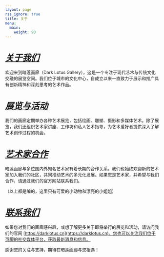 ```yaml
---
layout: page
rss_ignore: true
title: 关于
menu:
  main:
    weight: 90
---
```


# ***<u>关于我们</u>***

欢迎来到暗莲画廊（Dark Lotus Gallery），这是一个专注于现代艺术与传统文化交融的展览空间。我们位于城市的文化中心，自成立以来一直致力于展示和推广具有创新精神和深刻思考的艺术作品。

# ***<u>展览与活动</u>***

我们的画廊定期举办各种艺术展览，包括绘画、雕塑、摄影和多媒体艺术。除了展览，我们还组织艺术家讲座、工作坊和私人艺术指导，为艺术爱好者提供深入了解艺术创作过程的机会。

# ***<u>艺术家合作</u>***

暗莲画廊与多位国内外知名艺术家有着长期的合作关系。我们也始终欢迎新的艺术家加入我们的社区，共同推动艺术的多元化发展。如果您是艺术家，并希望与我们合作，请通过我们的官方网站联系我们。

（以上都是编的，这里只有可爱的小动物和漂亮的小姐姐）

# ***<u>联系我们</u>***

如果您对我们的画廊感兴趣，或想了解更多关于即将举行的展览和活动，请访问我们的官网 [https://darklotus.cn](https://darklotus.cn)。您也可以关注我们位于页脚的社交媒体平台，获取最新消息和信息。

感谢您的关注与支持，期待在暗莲画廊与您相遇！
